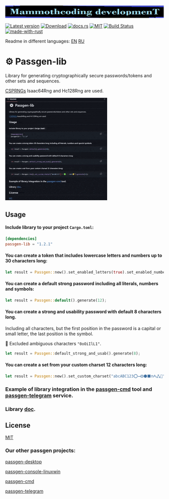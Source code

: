 ![alt text](./McDev_thin_900x70.png "McDev_thin_900x70.png")

[![Latest version](https://img.shields.io/crates/v/passgen-lib.svg)](https://crates.io/crates/passgen-lib)
[![Download](https://img.shields.io/crates/d/passgen-lib.svg)](https://crates.io/crates/passgen-lib)
[![docs.rs](https://docs.rs/passgen-lib/badge.svg)](https://docs.rs/passgen-lib/)
[![MIT](https://img.shields.io/badge/license-MIT-blue.svg)](https://choosealicense.com/licenses/mit/)
[![Build Status](https://github.com/mammothcoding/passgen-lib/actions/workflows/rust.yml/badge.svg?event=push)](https://github.com/mammothcoding/passgen-lib/actions/workflows/rust.yml)
[![made-with-rust](https://img.shields.io/badge/Made%20with-Rust-1f425f.svg)](https://www.rust-lang.org/)

Readme in different languages:
[EN](https://github.com/mammothcoding/passgen-lib/blob/master/README.md)
[RU](https://github.com/mammothcoding/passgen-lib/blob/master/README.ru.md)

# ⚙ Passgen-lib

Library for generating cryptographically secure passwords/tokens and other sets and sequences.

[CSPRNGs](https://rust-random.github.io/book/guide-rngs.html#cryptographically-secure-pseudo-random-number-generators-csprngs) Isaac64Rng and Hc128Rng are used.

![alt text](./passgen-lib_demo.gif "passgen-lib_demo.gif")

## Usage

#### Include library to your project `Cargo.toml`:
```toml
[dependencies]
passgen-lib = "1.2.1"
```

#### You can create a token that includes lowercase letters and numbers up to 30 characters long:
```rust
let result = Passgen::new().set_enabled_letters(true).set_enabled_numbers(true).generate(30);
```

#### You can create a default strong password including all literals, numbers and symbols:
```rust
let result = Passgen::default().generate(12);
```

#### You can create a strong and usability password with default 8 characters long.
Including all characters, but
the first position in the password is a capital or small letter,
the last position is the symbol.

🔸 Excluded ambiguous characters `"0oOiIlL1"`.
```rust
let result = Passgen::default_strong_and_usab().generate(8);
```

#### You can create a set from your custom charset 12 characters long:
```rust
let result = Passgen::new().set_custom_charset("abcABC123⭕➖❎⚫⬛п₼⁂🙂").generate(12);
```

### Example of library integration in the [passgen-cmd](https://github.com/mammothcoding/passgen-cmd) tool and [passgen-telegram](https://github.com/mammothcoding/passgen-telegram) service.

### Library [doc](https://docs.rs/passgen-lib/).

## License

[MIT](https://choosealicense.com/licenses/mit/)

### Our other passgen projects:
[passgen-desktop](https://github.com/mammothcoding/passgen-desktop)

[passgen-console-linuxwin](https://github.com/mammothcoding/passgen-console-linuxwin)

[passgen-cmd](https://github.com/mammothcoding/passgen-cmd)

[passgen-telegram](https://github.com/mammothcoding/passgen-telegram)

